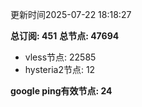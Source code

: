 更新时间2025-07-22 18:18:27

**总订阅: 451**
**总节点: 47694**
- vless节点: 22585
- hysteria2节点: 12

**google ping有效节点: 24**
